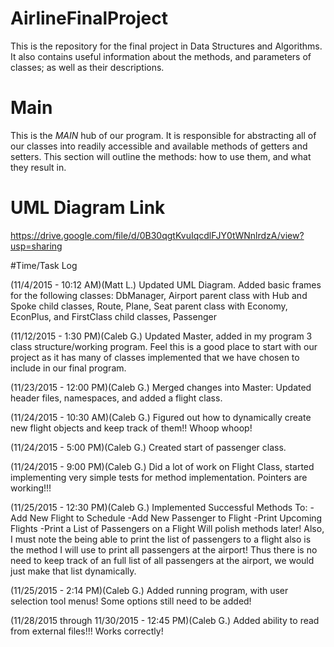 # AirlineFinalProject
This is the repository for the final project in Data Structures and Algorithms. 
It also contains useful information about the methods, and parameters of classes; as well as their descriptions.

# Main
This is the <i>MAIN</i> hub of our program. It is responsible for abstracting all of our classes into readily accessible and available methods of getters and setters. This section will outline the methods: how to use them, and what they result in.

# UML Diagram Link
https://drive.google.com/file/d/0B30qgtKvuIqcdlFJY0tWNnlrdzA/view?usp=sharing

#Time/Task Log

(11/4/2015 - 10:12 AM)(Matt L.)
	Updated UML Diagram. Added basic frames for the following classes: DbManager, Airport parent class with Hub and Spoke child classes, Route, Plane, Seat parent class with Economy, EconPlus, and FirstClass child classes, Passenger

(11/12/2015 - 1:30 PM)(Caleb G.)
	Updated Master, added in my program 3 class structure/working program. Feel this is a good place to start with our project as it has many of classes implemented that we have chosen to include in our final program.

(11/23/2015 - 12:00 PM)(Caleb G.)
	Merged changes into Master: Updated header files, namespaces, and added a flight class.

(11/24/2015 - 10:30 AM)(Caleb G.)
	Figured out how to dynamically create new flight objects and keep track of them!! Whoop whoop!

(11/24/2015 - 5:00  PM)(Caleb G.)
	Created start of passenger class.

(11/24/2015 - 9:00  PM)(Caleb G.)
	Did a lot of work on Flight Class, started implementing very simple tests for method implementation. Pointers are working!!!

(11/25/2015 - 12:30  PM)(Caleb G.)
	Implemented Successful Methods To:
	-Add New Flight to Schedule
	-Add New Passenger to Flight
	-Print Upcoming Flights
	-Print a List of Passengers on a Flight
	Will polish methods later! Also, I must note the being able to print the list of passengers to a flight also is the method I will use to print all passengers at the airport! Thus there is no need to keep track of an full list of all passengers at the airport, we would just make that list dynamically.

(11/25/2015 - 2:14  PM)(Caleb G.)
	Added running program, with user selection tool menus! Some options still need to be added!

(11/28/2015 through 11/30/2015 - 12:45  PM)(Caleb G.)
	Added ability to read from external files!!! Works correctly!
